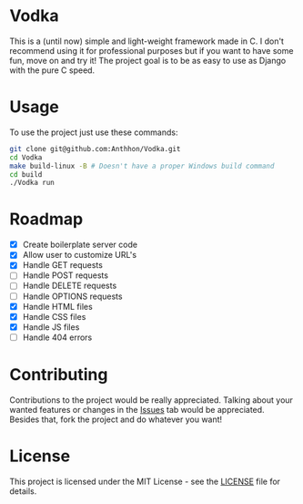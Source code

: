 # Vodka

This is a (until now) simple and light-weight framework made in C. I don't recommend using it for 
professional purposes but if you want to have some fun, move on and try it! The project goal is to be 
as easy to use as Django with the pure C speed.

# Usage

To use the project just use these commands:

```bash
git clone git@github.com:Anthhon/Vodka.git
cd Vodka
make build-linux -B # Doesn't have a proper Windows build command
cd build
./Vodka run
```

# Roadmap

- [X] Create boilerplate server code
- [X] Allow user to customize URL's
- [X] Handle GET requests
- [ ] Handle POST requests
- [ ] Handle DELETE requests
- [ ] Handle OPTIONS requests
- [X] Handle HTML files
- [X] Handle CSS files
- [X] Handle JS files
- [ ] Handle 404 errors

# Contributing

Contributions to the project would be really appreciated. Talking about your wanted features or changes 
in the [Issues](/issues) tab would be appreciated. Besides that, fork the project and do whatever you want!

# License

This project is licensed under the MIT License - see the [LICENSE](/LICENSE) file for details.
